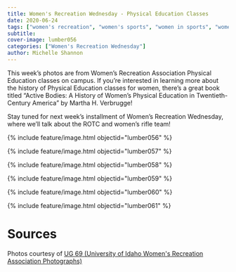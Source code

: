 ```yaml
---
title: Women's Recreation Wednesday - Physical Education Classes
date: 2020-06-24
tags: ["women's recreation", "women's sports", "women in sports", "women", "women athletes"]
subtitle: 
cover-image: lumber056
categories: ["Women's Recreation Wednesday"]
author: Michelle Shannon
---
```


This week’s photos are from Women’s Recreation
Association Physical Education classes on campus. If you’re interested in learning more
about the history of Physical Education classes for women, there’s a great book
titled “Active Bodies: A History of Women’s Physical Education in
Twentieth-Century America” by Martha H. Verbrugge!

Stay tuned for next week’s installment of Women’s
Recreation Wednesday, where we’ll talk about the ROTC and women’s rifle team!

{% include feature/image.html objectid="lumber056" %}

{% include feature/image.html objectid="lumber057" %}

{% include feature/image.html objectid="lumber058" %}

{% include feature/image.html objectid="lumber059" %}

{% include feature/image.html objectid="lumber060" %}

{% include feature/image.html objectid="lumber061" %}

# Sources

Photos courtesy of [UG 69 (University of Idaho Women's Recreation Association Photographs)](http://archiveswest.orbiscascade.org/ark:/80444/xv152953/op=fstyle.aspx?t=k&amp;q=)
